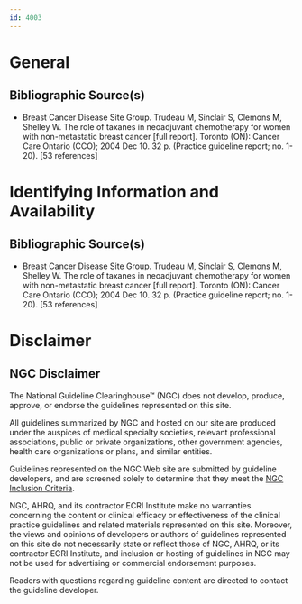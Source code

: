 ```yaml
---
id: 4003
---
```


# General

## Bibliographic Source(s)

- Breast Cancer Disease Site Group. Trudeau M, Sinclair S, Clemons M, Shelley W. The role of taxanes in neoadjuvant chemotherapy for women with non-metastatic breast cancer [full report]. Toronto (ON): Cancer Care Ontario (CCO); 2004 Dec 10. 32 p. (Practice guideline report; no. 1-20). [53 references]

# Identifying Information and Availability

## Bibliographic Source(s)

- Breast Cancer Disease Site Group. Trudeau M, Sinclair S, Clemons M, Shelley W. The role of taxanes in neoadjuvant chemotherapy for women with non-metastatic breast cancer [full report]. Toronto (ON): Cancer Care Ontario (CCO); 2004 Dec 10. 32 p. (Practice guideline report; no. 1-20). [53 references]

# Disclaimer

## NGC Disclaimer

The National Guideline Clearinghouse™ (NGC) does not develop, produce, approve, or endorse the guidelines represented on this site.

All guidelines summarized by NGC and hosted on our site are produced under the auspices of medical specialty societies, relevant professional associations, public or private organizations, other government agencies, health care organizations or plans, and similar entities.

Guidelines represented on the NGC Web site are submitted by guideline developers, and are screened solely to determine that they meet the [NGC Inclusion Criteria](/help-and-about/summaries/inclusion-criteria).

NGC, AHRQ, and its contractor ECRI Institute make no warranties concerning the content or clinical efficacy or effectiveness of the clinical practice guidelines and related materials represented on this site. Moreover, the views and opinions of developers or authors of guidelines represented on this site do not necessarily state or reflect those of NGC, AHRQ, or its contractor ECRI Institute, and inclusion or hosting of guidelines in NGC may not be used for advertising or commercial endorsement purposes.

Readers with questions regarding guideline content are directed to contact the guideline developer.

